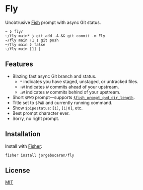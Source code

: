 # Fly

Unobtrusive [Fish](https://fishshell.com) prompt with async Git status.

```console
~ ❯ fly/
~/fly main* ❯ git add -A && git commit -m Fly
~/fly main ↑1 ❯ git push
~/fly main ❯ false
~/fly main [1] ⎢
```

## Features

- Blazing fast async Git branch and status.
  - `*` indicates you have staged, unstaged, or untracked files.
  - `↑𝘕` indicates `𝘕` commits ahead of your upstream.
  - `↓𝘕` indicates `𝘕` commits behind of your upstream.
- Short `$PWD` prompt—supports [`$fish_prompt_pwd_dir_length`](https://fishshell.com/docs/current/cmds/prompt_pwd.html).
- Title set to `$PWD` and currently running command.
- Show `$pipestatus`: `[1]`, `[1|0]`, etc.
- Best prompt character ever.
- Sorry, no right prompt.

## Installation

Install with [Fisher](https://github.com/jorgebucaran/fisher):

```console
fisher install jorgebucaran/fly
```

## License

[MIT](LICENSE.md)
